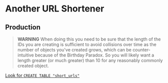 # Another URL Shortener

## Production

> **WARNING**
> When doing this you need to be sure that the length of the IDs you are creating is sufficient 
> to avoid collisions over time as the number of objects you've created grows, which can be 
> counter-intuitive because of the Birthday Paradox. So you will likely want a length 
> greater (or much greater) than 10 for any reasonably commonly created object.

[Look for `CREATE TABLE "short_urls"`](./backend/prisma/migrations/20250421162346_init/migration.sql)
